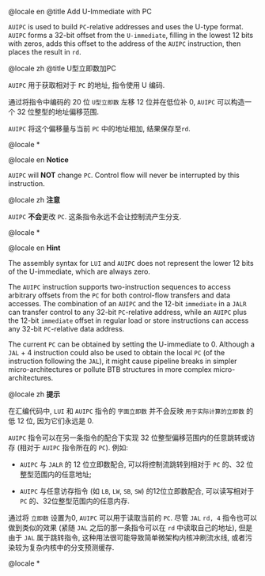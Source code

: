 @locale en
@title Add U-Immediate with PC

`AUIPC` is used to build `PC`-relative addresses and uses the U-type format. 
`AUIPC` forms a 32-bit offset from the `U-immediate`,
filling in the lowest 12 bits with zeros,
adds this offset to the address of the `AUIPC` instruction,
then places the result in `rd`.

@locale zh
@title U型立即数加PC

`AUIPC` 用于获取相对于 `PC` 的地址, 指令使用 U 编码.

通过将指令中编码的 20 位 `U型立即数` 左移 12 位并在低位补 0, `AUIPC` 可以构造一个 32 位整型的地址偏移范围.

`AUIPC` 将这个偏移量与当前 `PC` 中的地址相加, 结果保存至`rd`.

@locale *
<container type="warn">

@locale en
<i class="fas fa-bell"></i> <b>Notice</b>

`AUIPC` will **NOT** change `PC`.
Control flow will never be interrupted by this instruction.

@locale zh
<i class="fas fa-bell"></i> <b>注意</b>

`AUIPC` **不会**更改 `PC`.
这条指令永远不会让控制流产生分支.

@locale *
</container>

<container type="info">

@locale en
<i class="fa fa-info-circle"></i> <b>Hint</b>

The assembly syntax for `LUI` and `AUIPC` does not represent the lower 12 bits of the U-immediate, which are always zero.

The `AUIPC` instruction supports two-instruction sequences to access arbitrary offsets from the `PC` for both control-flow transfers and data accesses.
The combination of an `AUIPC` and the 12-bit `immediate` in a `JALR` can transfer control to any 32-bit `PC`-relative address,
while an `AUIPC` plus the 12-bit `immediate` offset in regular load or store instructions can access any 32-bit `PC`-relative data address.

The current `PC` can be obtained by setting the U-immediate to 0.
Although a `JAL` + 4 instruction could also be used to obtain the local `PC` (of the instruction following the `JAL`),
it might cause pipeline breaks in simpler micro-architectures or pollute BTB structures in more complex micro-architectures.

@locale zh
<i class="fa fa-info-circle"></i> <b>提示</b>

在汇编代码中, `LUI` 和 `AUIPC` 指令的 `字面立即数` 并不会反映 `用于实际计算的立即数` 的低 12 位, 因为它们永远是 0.

`AUIPC` 指令可以在另一条指令的配合下实现 32 位整型偏移范围内的任意跳转或访存
(相对于 `AUIPC` 指令所在的 `PC`).
例如:
	
+ `AUIPC` 与 `JALR` 的 12 位立即数配合, 可以将控制流跳转到相对于 `PC` 的、32 位整型范围内的任意地址;

+ `AUIPC` 与任意访存指令 (如 `LB`, `LW`, `SB`, `SW`) 的12位立即数配合, 可以读写相对于 `PC` 的、32位整型范围内的任意内存.

通过将 `立即数` 设置为0, `AUIPC` 可以用于读取当前的 `PC`.
尽管 `JAL` `rd, 4` 指令也可以做到类似的效果 (紧随 `JAL` 之后的那一条指令可以在 `rd` 中读取自己的地址),
但是由于 `JAL` 属于跳转指令, 这种用法很可能导致简单微架构内核冲刷流水线, 或者污染较为复杂内核中的分支预测缓存.

@locale *
</container>